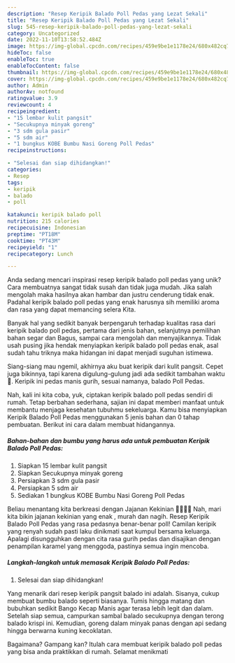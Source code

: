 ```yaml
---
description: "Resep Keripik Balado Poll Pedas yang Lezat Sekali"
title: "Resep Keripik Balado Poll Pedas yang Lezat Sekali"
slug: 545-resep-keripik-balado-poll-pedas-yang-lezat-sekali
category: Uncategorized
date: 2022-11-10T13:58:52.484Z
image: https://img-global.cpcdn.com/recipes/459e9be1e1178e24/680x482cq70/keripik-balado-poll-pedas-foto-resep-utama.jpg
hideToc: false
enableToc: true
enableTocContent: false
thumbnail: https://img-global.cpcdn.com/recipes/459e9be1e1178e24/680x482cq70/keripik-balado-poll-pedas-foto-resep-utama.jpg
cover: https://img-global.cpcdn.com/recipes/459e9be1e1178e24/680x482cq70/keripik-balado-poll-pedas-foto-resep-utama.jpg
author: Admin
authorAv: notfound
ratingvalue: 3.9
reviewcount: 4
recipeingredient:
- "15 lembar kulit pangsit"
- "Secukupnya minyak goreng"
- "3 sdm gula pasir"
- "5 sdm air"
- "1 bungkus KOBE Bumbu Nasi Goreng Poll Pedas"
recipeinstructions:

- "Selesai dan siap dihidangkan!"
categories:
- Resep
tags:
- keripik
- balado
- poll

katakunci: keripik balado poll 
nutrition: 215 calories
recipecuisine: Indonesian
preptime: "PT18M"
cooktime: "PT43M"
recipeyield: "1"
recipecategory: Lunch

---
```





Anda sedang mencari inspirasi resep keripik balado poll pedas yang unik? Cara membuatnya sangat tidak susah dan tidak juga mudah. Jika salah mengolah maka hasilnya akan hambar dan justru cenderung tidak enak. Padahal keripik balado poll pedas yang enak harusnya sih memiliki aroma dan rasa yang dapat memancing selera Kita.





Banyak hal yang sedikit banyak berpengaruh terhadap kualitas rasa dari keripik balado poll pedas, pertama dari jenis bahan, selanjutnya pemilihan bahan segar dan Bagus, sampai cara mengolah dan menyajikannya. Tidak usah pusing jika hendak menyiapkan keripik balado poll pedas enak,      asal sudah tahu triknya maka hidangan ini dapat menjadi suguhan istimewa.














Siang-siang mau ngemil, akhirnya aku buat keripik dari kulit pangsit. Cepet juga bikinnya, tapi karena digulung-gulung jadi ada sedikit tambahan waktu 🤭. Keripik ini pedas manis gurih, sesuai namanya, balado Poll Pedas.






Nah, kali ini kita coba, yuk, ciptakan keripik balado poll pedas sendiri di rumah. Tetap berbahan sederhana, sajian ini dapat memberi manfaat untuk membantu menjaga kesehatan tubuhmu sekeluarga. Kamu bisa menyiapkan Keripik Balado Poll Pedas menggunakan 5 jenis bahan dan 0 tahap pembuatan. Berikut ini cara dalam membuat hidangannya.

<!--inarticleads1-->

##### Bahan-bahan dan bumbu yang harus ada untuk pembuatan Keripik Balado Poll Pedas:

1. Siapkan 15 lembar kulit pangsit
1. Siapkan Secukupnya minyak goreng
1. Persiapkan 3 sdm gula pasir
1. Persiapkan 5 sdm air
1. Sediakan 1 bungkus KOBE Bumbu Nasi Goreng Poll Pedas


Beliau menantang kita berkreasi dengan Jajanan Kekinian 💃🏻💃🏻 Nah, mari kita bikin jajanan kekinian yang enak , murah dan nagih. Resep Keripik Balado Poll Pedas yang rasa pedasnya benar-benar poll! Camilan keripik yang renyah sudah pasti laku dinikmati saat kumpul bersama keluarga. Apalagi disungguhkan dengan cita rasa gurih pedas dan disajikan dengan penampilan karamel yang menggoda, pastinya semua ingin mencoba. 

<!--inarticleads2-->

##### Langkah-langkah untuk memasak Keripik Balado Poll Pedas:


1. Selesai dan siap dihidangkan!

Yang menarik dari resep keripik pangsit balado ini adalah. Sisanya, cukup membuat bumbu balado seperti biasanya. Tumis hingga matang dan bubuhkan sedikit Bango Kecap Manis agar terasa lebih legit dan dalam. Setelah siap semua, campurkan sambal balado secukupnya dengan terong balado krispi ini. Kemudian, goreng dalam minyak panas dengan api sedang hingga berwarna kuning kecoklatan. 

Bagaimana? Gampang kan? Itulah cara membuat keripik balado poll pedas yang bisa anda praktikkan di rumah. Selamat menikmati
